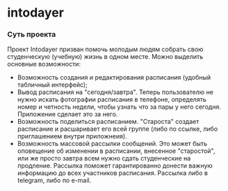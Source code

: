 # intodayer
### Суть проекта
Проект Intodayer призван помочь молодым людям собрать свою студенческую (учебную) жизнь в одном месте. 
Можно выделить основные возможности:
- Возможность создания и редактирования расписания (удобный табличный интерфейс);
- Вывод расписания на "сегодня/завтра". Теперь пользователю не нужно искать фотографии расписания в телефоне, определять номер и четность недели, чтобы узнать что за пары у него сегодня. Приложение сделает это за него.
- Возможность поделиться расписанием. "Староста" создает расписание и расшаривает его всей группе (либо по ссылке, либо приглашением внутри приложнеия).
- Возможность массовой рассылки сообщений. Это может быть оповещение об изменении в расписании, внесенное "старостой", или же просто завтра всем нужно сдать студенческие на продление. Рассылка поможет гарантированно донести важную информацию до всех участников расписания. Рассылка либо в telegram, либо по e-mail.
